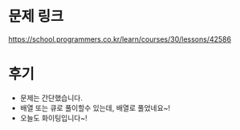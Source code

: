 # 문제 링크

https://school.programmers.co.kr/learn/courses/30/lessons/42586

# 후기

- 문제는 간단했습니다.
- 배열 또는 큐로 풀이할수 있는데, 배열로 풀었네요~!
- 오늘도 화이팅입니다~!

